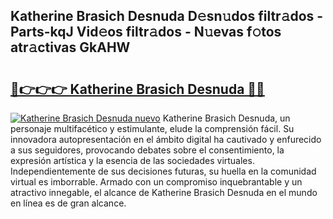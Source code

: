 ## Katherine Brasich Desnuda D𝚎sn𝚞dos filtr𝚊dos - Parts-kqJ Vid𝚎os filtr𝚊dos - N𝚞evas f𝚘tos atr𝚊ctivas GkAHW

# <h2><a href="http://mb8itq.tromn.icu/?c=Katherine+Brasich+Desnuda">🔗👉👉👉 Katherine Brasich Desnuda 🔗🔗</a></h2>

[![Katherine Brasich Desnuda nuevo](https://i.imgur.com/pEAQMta.gif)](http://mb8itq.tromn.icu/?c=Katherine+Brasich+Desnuda)
Katherine Brasich Desnuda, un personaje multifacético y estimulante, elude la comprensión fácil. Su innovadora autopresentación en el ámbito digital ha cautivado y enfurecido a sus seguidores, provocando debates sobre el consentimiento, la expresión artística y la esencia de las sociedades virtuales. Independientemente de sus decisiones futuras, su huella en la comunidad virtual es imborrable. Armado con un compromiso inquebrantable y un atractivo innegable, el alcance de Katherine Brasich Desnuda en el mundo en línea es de gran alcance.
